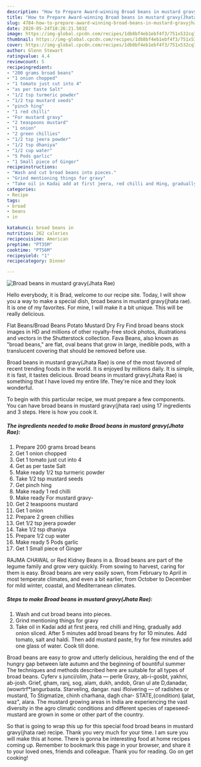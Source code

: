 ```yaml
---
description: "How to Prepare Award-winning Broad beans in mustard gravy(Jhata Rae)"
title: "How to Prepare Award-winning Broad beans in mustard gravy(Jhata Rae)"
slug: 4784-how-to-prepare-award-winning-broad-beans-in-mustard-gravyjhata-rae
date: 2020-05-24T18:26:21.503Z
image: https://img-global.cpcdn.com/recipes/1db8bf4eb1ebf4f3/751x532cq70/broad-beans-in-mustard-gravyjhata-rae-recipe-main-photo.jpg
thumbnail: https://img-global.cpcdn.com/recipes/1db8bf4eb1ebf4f3/751x532cq70/broad-beans-in-mustard-gravyjhata-rae-recipe-main-photo.jpg
cover: https://img-global.cpcdn.com/recipes/1db8bf4eb1ebf4f3/751x532cq70/broad-beans-in-mustard-gravyjhata-rae-recipe-main-photo.jpg
author: Glenn Stewart
ratingvalue: 4.4
reviewcount: 5
recipeingredient:
- "200 grams broad beans"
- "1 onion chopped"
- "1 tomato just cut into 4"
- "as per taste Salt"
- "1/2 tsp turmeric powder"
- "1/2 tsp mustard seeds"
- "pinch hing"
- "1 red chilli"
- "For mustard gravy"
- "2 teaspoons mustard"
- "1 onion"
- "2 green chillies"
- "1/2 tsp jeera powder"
- "1/2 tsp dhaniya"
- "1/2 cup water"
- "5 Pods garlic"
- "1 Small piece of Ginger"
recipeinstructions:
- "Wash and cut broad beans into pieces."
- "Grind mentioning things for gravy"
- "Take oil in Kadai add at first jeera, red chilli and Hing, gradually add onion sliced. After 5 minutes add broad beans fry for 10 minutes. Add tomato, salt and haldi. Then add mustard paste, fry for few minutes add one glass of water. Cook till done."
categories:
- Recipe
tags:
- broad
- beans
- in

katakunci: broad beans in 
nutrition: 262 calories
recipecuisine: American
preptime: "PT35M"
cooktime: "PT56M"
recipeyield: "1"
recipecategory: Dinner

---
```



![Broad beans in mustard gravy(Jhata Rae)](https://img-global.cpcdn.com/recipes/1db8bf4eb1ebf4f3/751x532cq70/broad-beans-in-mustard-gravyjhata-rae-recipe-main-photo.jpg)

Hello everybody, it is Brad, welcome to our recipe site. Today, I will show you a way to make a special dish, broad beans in mustard gravy(jhata rae). It is one of my favorites. For mine, I will make it a bit unique. This will be really delicious.

Flat Beans/Broad Beans Potato Mustard Dry Fry Find broad beans stock images in HD and millions of other royalty-free stock photos, illustrations and vectors in the Shutterstock collection. Fava Beans, also known as &#34;broad beans,&#34; are flat, oval beans that grow in large, inedible pods, with a translucent covering that should be removed before use.

Broad beans in mustard gravy(Jhata Rae) is one of the most favored of recent trending foods in the world. It is enjoyed by millions daily. It is simple, it is fast, it tastes delicious. Broad beans in mustard gravy(Jhata Rae) is something that I have loved my entire life. They're nice and they look wonderful.


To begin with this particular recipe, we must prepare a few components. You can have broad beans in mustard gravy(jhata rae) using 17 ingredients and 3 steps. Here is how you cook it.

<!--inarticleads1-->

##### The ingredients needed to make Broad beans in mustard gravy(Jhata Rae):

1. Prepare 200 grams broad beans
1. Get 1 onion chopped
1. Get 1 tomato just cut into 4
1. Get as per taste Salt
1. Make ready 1/2 tsp turmeric powder
1. Take 1/2 tsp mustard seeds
1. Get pinch hing
1. Make ready 1 red chilli
1. Make ready For mustard gravy-
1. Get 2 teaspoons mustard
1. Get 1 onion
1. Prepare 2 green chillies
1. Get 1/2 tsp jeera powder
1. Take 1/2 tsp dhaniya
1. Prepare 1/2 cup water
1. Make ready 5 Pods garlic
1. Get 1 Small piece of Ginger


RAJMA CHAWAL or Red Kidney Beans in a. Broad beans are part of the legume family and grow very quickly. From sowing to harvest, caring for them is easy. Broad beans are very easily sown, from February to April in most temperate climates, and even a bit earlier, from October to December for mild winter, coastal, and Mediterranean climates. 

<!--inarticleads2-->

##### Steps to make Broad beans in mustard gravy(Jhata Rae):

1. Wash and cut broad beans into pieces.
1. Grind mentioning things for gravy
1. Take oil in Kadai add at first jeera, red chilli and Hing, gradually add onion sliced. After 5 minutes add broad beans fry for 10 minutes. Add tomato, salt and haldi. Then add mustard paste, fry for few minutes add one glass of water. Cook till done.


Broad beans are easy to grow and utterly delicious, heralding the end of the hungry gap between late autumn and the beginning of bountiful summer The techniques and methods described here are suitable for all types of broad beans. Cyferv s junci/olim, jhata — perle Gravy, ab-i-gosbt, yakhni, ab-josh. Grief, gham, ranj, sog, alam, dukh, andob, Gran ul ate D,danadar,(wowrtrf*)angurbasta. Starveling, dangar. nasi ifloivering — of radishes or mustard, To Stigmatize, chinh charhana, dagh char- STATE,{condition) Ijalat, waz&#34;, alara. The mustard growing areas in India are experiencing the vast diversity in the agro climatic conditions and different species of rapeseed-mustard are grown in some or other part of the country. 

So that is going to wrap this up for this special food broad beans in mustard gravy(jhata rae) recipe. Thank you very much for your time. I am sure you will make this at home. There is gonna be interesting food at home recipes coming up. Remember to bookmark this page in your browser, and share it to your loved ones, friends and colleague. Thank you for reading. Go on get cooking!
